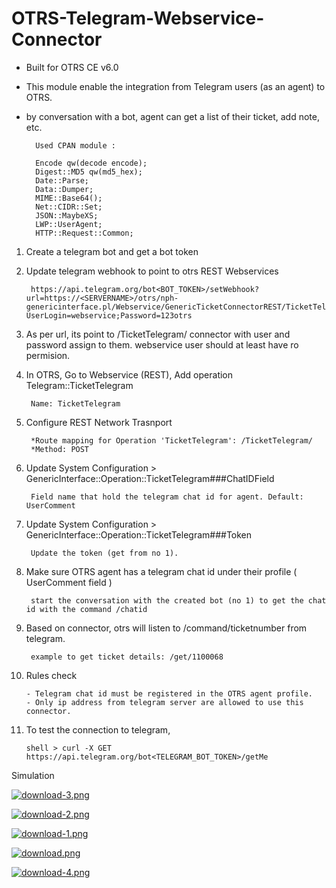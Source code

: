 # OTRS-Telegram-Webservice-Connector  
- Built for OTRS CE v6.0  
- This module enable the integration from Telegram users (as an agent) to OTRS.  
- by conversation with a bot, agent can get a list of their ticket, add note, etc.  

		Used CPAN module :
		
		Encode qw(decode encode);
		Digest::MD5 qw(md5_hex);
		Date::Parse;
		Data::Dumper;
		MIME::Base64();
		Net::CIDR::Set;
		JSON::MaybeXS;
		LWP::UserAgent;
		HTTP::Request::Common;  
	

1. Create a telegram bot and get a bot token

2. Update telegram webhook to point to otrs REST Webservices  
    
    	https://api.telegram.org/bot<BOT_TOKEN>/setWebhook?url=https://<SERVERNAME>/otrs/nph-genericinterface.pl/Webservice/GenericTicketConnectorREST/TicketTelegram/?UserLogin=webservice;Password=123otrs

 
3. As per url, its point to /TicketTelegram/ connector with user and password assign to them. webservice user should at least have ro permision.


4. In OTRS, Go to Webservice (REST), Add operation Telegram::TicketTelegram  
  
		Name: TicketTelegram  
  
5. Configure REST Network Trasnport  

		*Route mapping for Operation 'TicketTelegram': /TicketTelegram/  
		*Method: POST  


6. Update System Configuration > GenericInterface::Operation::TicketTelegram###ChatIDField  

		Field name that hold the telegram chat id for agent. Default: UserComment  


7. Update System Configuration > GenericInterface::Operation::TicketTelegram###Token  

		Update the token (get from no 1).  


8. Make sure OTRS agent has a telegram chat id under their profile ( UserComment field )

		start the conversation with the created bot (no 1) to get the chat id with the command /chatid


9. Based on connector, otrs will listen to /command/ticketnumber from telegram.

		example to get ticket details: /get/1100068


10. Rules check

		- Telegram chat id must be registered in the OTRS agent profile.
		- Only ip address from telegram server are allowed to use this connector.


11. To test the connection to telegram,

		shell > curl -X GET https://api.telegram.org/bot<TELEGRAM_BOT_TOKEN>/getMe   


Simulation

[![download-3.png](https://i.postimg.cc/QMpYjcLf/download-3.png)](https://postimg.cc/kVgvc6gS)

[![download-2.png](https://i.postimg.cc/gkTTsYqH/download-2.png)](https://postimg.cc/nCq2cfWX)

[![download-1.png](https://i.postimg.cc/Wb3y0Dr4/download-1.png)](https://postimg.cc/Hjq3gk6G)

[![download.png](https://i.postimg.cc/fLNFdBj4/download.png)](https://postimg.cc/yJLv4hbn)

[![download-4.png](https://i.postimg.cc/NMDNHYjT/download-4.png)](https://postimg.cc/DJWQ99sy)

